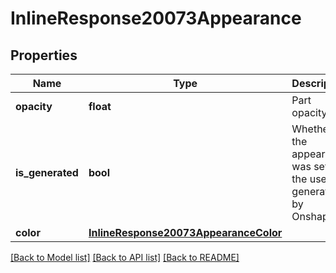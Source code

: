 # InlineResponse20073Appearance

## Properties
Name | Type | Description | Notes
------------ | ------------- | ------------- | -------------
**opacity** | **float** | Part opacity | 
**is_generated** | **bool** | Whether the appearance was set by the user or             generated by Onshape | 
**color** | [**InlineResponse20073AppearanceColor**](InlineResponse20073AppearanceColor.md) |  | 

[[Back to Model list]](../README.md#documentation-for-models) [[Back to API list]](../README.md#documentation-for-api-endpoints) [[Back to README]](../README.md)


